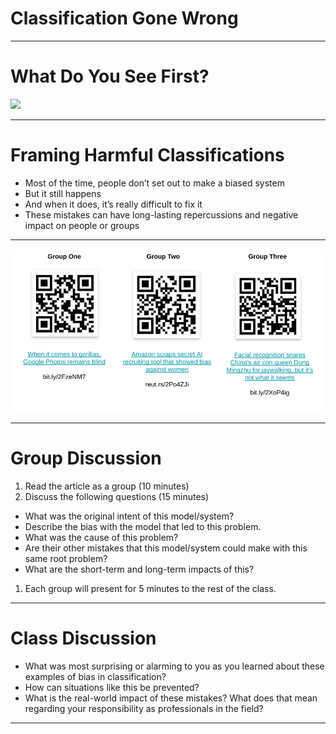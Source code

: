 # Classification Gone Wrong

<!--

*Note to facilitator: This is an activity best used during the Classification lessons in Track 4.*
*This activity focuses on small group discussions and involves limited setup and facilitation by the instructor.
It would best be taught in about 35 minutes, but it could be stretched to 45 minutes depending on the number of groups and how long you want to give for instruction.*
-->

---

# What Do You See First?

![](res/classificationgonewrong1.jpg)

<!--
When you look at this, what do you see first? 

Raise your hand if it's a duck you see first. Raise your hand if it's a rabbit you see first.

You've likely seen similar ambiguous images, images where one thing jumps out at you at first, and it takes a little longer to see something else. This phenomenon is likely based on humans and their individual schemas.

But models can make the same kinds of errors, which can lead to some serious issues.

Today we'll discuss three separate scenarios of classifications that did not go as planned and the impact they caused.

Image Details:
* [classificationgonewrong1.jpg](http://www.stock.adobe.com): Copyright Adobe/tony4urban

-->

---

# Framing Harmful Classifications

* Most of the time, people don’t set out to make a biased system
* But it still happens
* And when it does, it’s really difficult to fix it
* These mistakes can have long-lasting repercussions and negative impact on people or groups

<!--
Most people don’t set out to make a harmful or biased system; they set out to create a model that does one thing, but it ends up having other effects that could be unintended.

This happens frequently. You can search for many, many examples of machine learning projects gone awry, some more serious than others.

When these mistakes occur, they're often very difficult to remedy because they require collecting new data, retraining a model, etc. 

If your dataset was biased to begin with, then focusing your data collection on only one type of data to remedy your initial issue may lead to another type of bias.

These mistakes can have a negative and far-reaching impact on people or entire groups.
-->

---

![](res/classificationgonewrong2.png)

<!--
Let's break into groups by counting off 1, 2, and 3. 

Group 1, you will read the corresponding article. The same goes for groups 2 and 3.

Image Details:
* [classificationgonewrong2.png](http://www.google.com): Copyright Google
-->

---

# Group Discussion

1. Read the article as a group (10 minutes)
1. Discuss the following questions (15 minutes)
  * What was the original intent of this model/system?
  * Describe the bias with the model that led to this problem.
  * What was the cause of this problem?
  * Are their other mistakes that this model/system could make with this same root problem?
  * What are the short-term and long-term impacts of this?
1. Each group will present for 5 minutes to the rest of the class.

<!--
Each group will read their article and discuss these questions. After reading and your group discussion, each group will present to the class. You may have one member of your group present or several. When planning this 5-minute presentation, please allow one minute for questions.

*Give students a 5-minute warning to begin building a short presentation for the rest of the class. 
You can give students easel boards or posters to use as an aid to present or have them just use notes to verbally present.
-->

---

# Class Discussion

* What was most surprising or alarming to you as you learned about these examples of bias in classification?
* How can situations like this be prevented?
* What is the real-world impact of these mistakes? What does that mean regarding your responsibility as professionals in the field?

---

<!--

*Note: If time permits, open up the discussion to the entire class after each group has presented. Encourage more follow-up questions and/or reflections of the questions listed on the slide.
--> 

